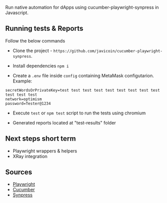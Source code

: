 Run native automation for dApps using cucumber-playwright-synpress in Javascript.

## Running tests & Reports

Follow the below commands 
- Clone the project - `https://github.com/javicoin/cucumber-playwright-synpress`.

- Install dependencies `npm i`

- Create a `.env` file inside `config` containing MetaMask configutarion. Example:
```
secretWordsOrPrivateKey=test test test test test test test test test test test test
network=optimism
password=Tester@1234
```

- Execute `test` or `npm test` script to run the tests using chromium

- Generated reports located at "test-results" folder

## Next steps short term
- Playwright wrappers & helpers
- XRay integration

## Sources

- [Playwright](https://playwright.dev/docs/intro)
- [Cucumber](https://cucumber.io/docs/cucumber/)
- [Synpress](https://github.com/synpress-io/synpress-examples)
